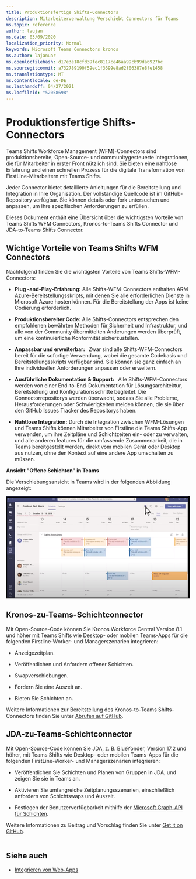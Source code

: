```yaml
---
title: Produktionsfertige Shifts-Connectors
description: Mitarbeiterverwaltung Verschiebt Connectors für Teams
ms.topic: reference
author: laujan
ms.date: 03/09/2020
localization_priority: Normal
keywords: Microsoft Teams Connectors kronos
ms.author: lajanuar
ms.openlocfilehash: d17e3e18cfd39fec8117ce46aa99cb99da6927bc
ms.sourcegitcommit: a732789190f59ec1f3699e8ad2f06387e8fe1458
ms.translationtype: MT
ms.contentlocale: de-DE
ms.lasthandoff: 04/27/2021
ms.locfileid: "52058698"
---
```

# <a name="production-ready-shifts-connectors"></a>Produktionsfertige Shifts-Connectors  

Teams Shifts Workforce Management (WFM)-Connectors sind produktionsbereite, Open-Source- und communitygesteuerte Integrationen, die für Mitarbeiter in erster Front nützlich sind. Sie bieten eine nahtlose Erfahrung und einen schnellen Prozess für die digitale Transformation von FirstLine-Mitarbeitern mit Teams Shifts. 

Jeder Connector bietet detaillierte Anleitungen für die Bereitstellung und Integration in Ihre Organisation. Der vollständige Quellcode ist im GitHub-Repository verfügbar. Sie können details oder fork untersuchen und anpassen, um Ihre spezifischen Anforderungen zu erfüllen.   

Dieses Dokument enthält eine Übersicht über die wichtigsten Vorteile von Teams Shifts WFM Connectors, Kronos-to-Teams Shifts Connector und JDA-to-Teams Shifts Connector.

## <a name="key-benefits-of-teams-shifts-wfm-connectors"></a>Wichtige Vorteile von Teams Shifts WFM Connectors

Nachfolgend finden Sie die wichtigsten Vorteile von Teams Shifts-WFM-Connectors:

* **Plug -and-Play-Erfahrung:** Alle Shifts-WFM-Connectors enthalten ARM Azure-Bereitstellungsskripts, mit denen Sie alle erforderlichen Dienste in Microsoft Azure hosten können. Für die Bereitstellung der Apps ist keine Codierung erforderlich.

* **Produktionsbereiter Code:** Alle Shifts-Connectors entsprechen den empfohlenen bewährten Methoden für Sicherheit und Infrastruktur, und alle von der Community übermittelten Änderungen werden überprüft, um eine kontinuierliche Konformität sicherzustellen.

* **Anpassbar und erweiterbar:**   Zwar sind alle Shifts-WFM-Connectors bereit für die sofortige Verwendung, wobei die gesamte Codebasis und Bereitstellungsskripts verfügbar sind. Sie können sie ganz einfach an Ihre individuellen Anforderungen anpassen oder erweitern.

* **Ausführliche Dokumentation & Support:**   Alle Shifts-WFM-Connectors werden von einer End-to-End-Dokumentation für Lösungsarchitektur, Bereitstellung und Konfigurationsschritte begleitet. Die Connectorrepositorys werden überwacht, sodass Sie alle Probleme, Herausforderungen oder Schwierigkeiten melden können, die sie über den GitHub Issues Tracker des Repositorys haben.

* **Nahtlose Integration:** Durch die Integration zwischen WFM-Lösungen und Teams Shifts können Mitarbeiter von Firstline die Teams Shifts-App verwenden, um ihre Zeitpläne und Schichtzeiten ein- oder zu verwalten, und alle anderen features für die umfassende Zusammenarbeit, die in Teams bereitgestellt werden, direkt vom mobilen Gerät oder Desktop aus nutzen, ohne den Kontext auf eine andere App umschalten zu müssen.  

**Ansicht "Offene Schichten" in Teams** 

Die Verschiebungsansicht in Teams wird in der folgenden Abbildung angezeigt: 

![Offene Schichten in Teams](../assets/images/teams-open-shifts-view.png)

## <a name="kronos-to-teams-shifts-connector"></a>Kronos-zu-Teams-Schichtconnector

Mit Open-Source-Code können Sie Kronos Workforce Central Version 8.1 und höher mit Teams Shifts wie Desktop- oder mobilen Teams-Apps für die folgenden Firstline-Worker- und Managerszenarien integrieren:

* Anzeigezeitplan.

* Veröffentlichen und Anfordern offener Schichten.

* Swapverschiebungen.

* Fordern Sie eine Auszeit an.

* Bieten Sie Schichten an.

Weitere Informationen zur Bereitstellung des Kronos-to-Teams Shifts-Connectors finden Sie unter [Abrufen auf GitHub](https://aka.ms/KronosShiftsConnector).

## <a name="jda-to-teams-shifts-connector"></a>JDA-zu-Teams-Schichtconnector

Mit Open-Source-Code können Sie JDA, z. B. BlueYonder, Version 17.2 und höher, mit Teams Shifts wie Desktop- oder mobilen Teams-Apps für die folgenden FirstLine-Worker- und Managerszenarien integrieren:

* Veröffentlichen Sie Schichten und Planen von Gruppen in JDA, und zeigen Sie sie in Teams an.

* Aktivieren Sie umfangreiche Zeitplanungsszenarien, einschließlich anfordern von Schichtswaps und Auszeit.

* Festlegen der Benutzerverfügbarkeit mithilfe der [Microsoft Graph-API für Schichten](/graph/api/resources/shift?view=graph-rest-beta&preserve-view=true).

Weitere Informationen zu Beitrag und Vorschlag finden Sie unter [Get it on GitHub](https://aka.ms/JDAShiftsConnector).</br></br>

## <a name="see-also"></a>Siehe auch

- [Integrieren von Web-Apps](~/samples/integrate-web-apps-overview.md)
